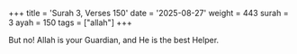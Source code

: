 +++
title = 'Surah 3, Verses 150'
date = '2025-08-27'
weight = 443
surah = 3
ayah = 150
tags = ["allah"]
+++

But no! Allah is your Guardian, and He is the best Helper.